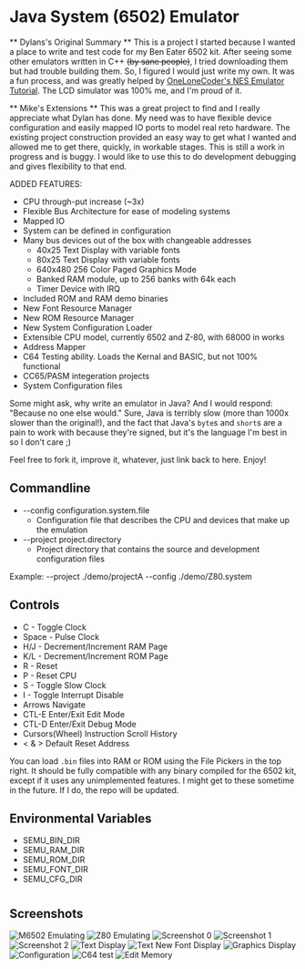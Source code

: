 # Java System (6502) Emulator

** Dylans's Original Summary **
This is a project I started because I wanted a place to write and test code for my Ben Eater 6502 kit. After seeing some other emulators written in C++ ~~(by sane people)~~, I tried downloading them but had trouble building them. So, I figured I would just write my own. It was a fun process, and was greatly helped by [OneLoneCoder's NES Emulator Tutorial](https://github.com/OneLoneCoder/olcNES). The LCD simulator was 100% me, and I'm proud of it.

** Mike's Extensions **
This was a great project to find and I really appreciate what Dylan has done.  My need was to have flexible device configuration and easily mapped IO ports to model real reto hardware. The existing project construction provided an easy way to get what I wanted and allowed me to get there, quickly, in workable stages. This is still a work in progress and is buggy.  I would like to use this to do development debugging and gives flexibility to that end.

ADDED FEATURES:
 - CPU through-put increase (~3x)
 - Flexible Bus Architecture for ease of modeling systems
 - Mapped IO
 - System can be defined in configuration
 - Many bus devices out of the box with changeable addresses
     - 40x25 Text Display with variable fonts
	 - 80x25 Text Display with variable fonts
     - 640x480 256 Color Paged Graphics Mode
     - Banked RAM module, up to 256 banks with 64k each
     - Timer Device with IRQ
 - Included ROM and RAM demo binaries
 - New Font Resource Manager
 - New ROM Resource Manager
 - New System Configuration Loader
 - Extensible CPU model, currently 6502 and Z-80, with 68000 in works
 - Address Mapper
 - C64 Testing ability.  Loads the Kernal and BASIC, but not 100% functional
 - CC65/PASM integeration projects
 - System Configuration files 

Some might ask, why write an emulator in Java? And I would respond: "Because no one else would." Sure, Java is terribly slow (more than 1000x slower than the original!), and the fact that Java's ```byte```s and ```short```s are a pain to work with because they're signed, but it's the language I'm best in so I don't care ;)

Feel free to fork it, improve it, whatever, just link back to here. Enjoy!

## Commandline 
- --config configuration.system.file
    - Configuration file that describes the CPU and devices that make up the emulation 
- --project project.directory
    - Project directory that contains the source and development configuration files

Example:
  --project ./demo/projectA --config ./demo/Z80.system

## Controls
- C - Toggle Clock
- Space - Pulse Clock
- H/J - Decrement/Increment RAM Page
- K/L - Decrement/Increment ROM Page
- R - Reset
- P - Reset CPU
- S - Toggle Slow Clock
- I - Toggle Interrupt Disable
- Arrows Navigate
- CTL-E Enter/Exit Edit Mode
- CTL-D Enter/Exit Debug Mode
- Cursors(Wheel) Instruction Scroll History
- < & > Default Reset Address 
   
You can load ```.bin``` files into RAM or ROM using the File Pickers in the top right. It should be fully compatible with any binary compiled for the 6502 kit, except if it uses any unimplemented features. I might get to these sometime in the future. If I do, the repo will be updated.

## Environmental Variables
- SEMU_BIN_DIR
- SEMU_RAM_DIR
- SEMU_ROM_DIR
- SEMU_FONT_DIR
- SEMU_CFG_DIR

#

## Screenshots
![M6502 Emulating](screenshots/M6502.png?raw=true)
![Z80 Emulating](screenshots/z80ui.png?raw=true)
![Screenshot 0](screenshots/screenshot0.png?raw=true)
![Screenshot 1](screenshots/screenshot1.png?raw=true)
![Screenshot 2](screenshots/screenshot2.png?raw=true)
![Text Display](screenshots/display.png?raw=true)
![Text New Font Display](screenshots/font.png?raw=true)
![Graphics Display](screenshots/gfx.png?raw=true)
![Configuration](screenshots/cfg.png?raw=true)
![C64 test](screenshots/c64.png?raw=true)
![Edit Memory](screenshots/edit.png?raw=true)

